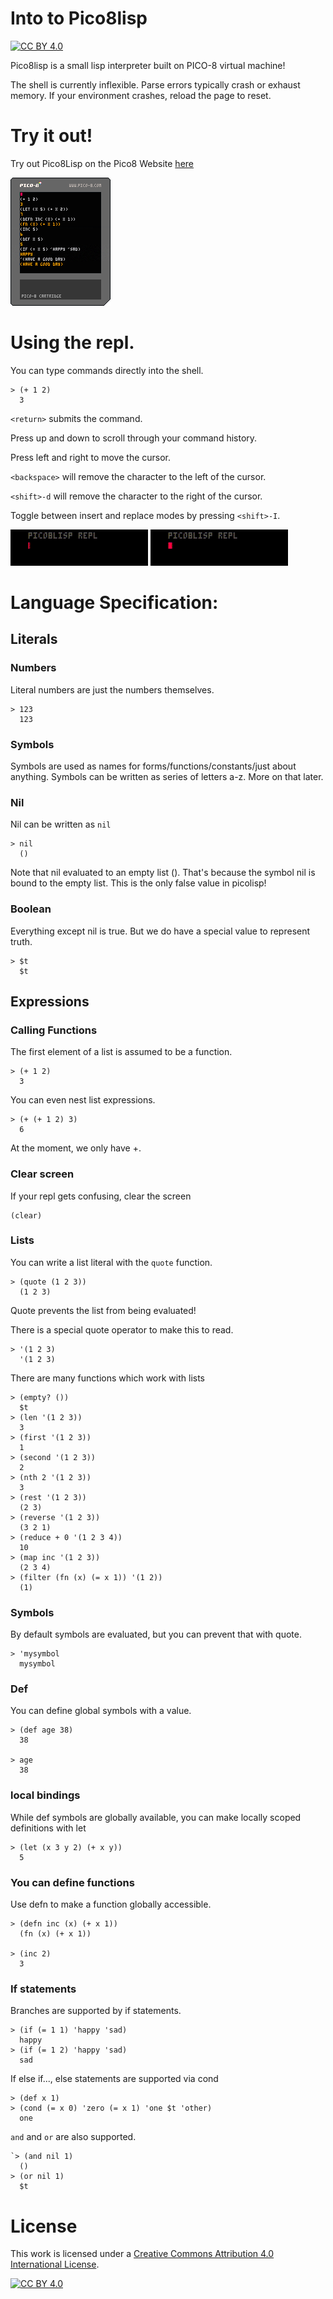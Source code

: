 # Into to Pico8lisp

[![CC BY 4.0][cc-by-shield]][cc-by]

Pico8lisp is a small lisp interpreter built on PICO-8 virtual machine!

The shell is currently inflexible. Parse errors typically crash or exhaust memory.
If your environment crashes, reload the page to reset.

# Try it out!

Try out Pico8Lisp on the Pico8 Website [here](https://www.lexaloffle.com/bbs/?pid=96658#p)

[![Pico8Lisp Cartrage](pico8lisp.p8.png)](https://www.lexaloffle.com/bbs/?pid=96658#p)

# Using the repl.

You can type commands directly into the shell.
```
> (+ 1 2)
  3
```

`<return>` submits the command.

Press up and down to scroll through your command history.

Press left and right to move the cursor.

`<backspace>` will remove the character to the left of the cursor.

`<shift>-d` will remove the character to the right of the cursor.

Toggle between insert and replace modes by pressing `<shift>-I`.

![Insert](insert.gif) ![Replace](replace.gif)

# Language Specification:

## Literals

### Numbers

Literal numbers are just the numbers themselves.

```
> 123
  123
```
### Symbols
Symbols are used as names for forms/functions/constants/just about anything. Symbols can be written as series of letters a-z. More on that later.

### Nil
Nil can be written as `nil`

```
> nil
  ()
```

Note that nil evaluated to an empty list (). That's because the symbol nil is bound to the empty list. This is the only false value in picolisp!

### Boolean

Everything except nil is true.
But we do have a special value to represent truth.

```
> $t
  $t
```

## Expressions

### Calling Functions

The first element of a list is assumed to be a function.

```
> (+ 1 2)
  3
```
You can even nest list expressions.

```
> (+ (+ 1 2) 3)
  6
```

At the moment, we only have +.

### Clear screen
If your repl gets confusing, clear the screen

```
(clear)
```

### Lists

You can write a list literal with the `quote` function.

```
> (quote (1 2 3))
  (1 2 3)
```

Quote prevents the list from being evaluated!

There is a special quote operator to make this to read.

```
> '(1 2 3)
  '(1 2 3)
```

There are many functions which work with lists
```
> (empty? ())
  $t
> (len '(1 2 3))
  3
> (first '(1 2 3))
  1
> (second '(1 2 3))
  2
> (nth 2 '(1 2 3))
  3
> (rest '(1 2 3))
  (2 3)
> (reverse '(1 2 3))
  (3 2 1)
> (reduce + 0 '(1 2 3 4))
  10
> (map inc '(1 2 3))
  (2 3 4)
> (filter (fn (x) (= x 1)) '(1 2))
  (1)
```
### Symbols

By default symbols are evaluated, but you can prevent that with quote.

```
> 'mysymbol
  mysymbol
```

### Def
You can define global symbols with a value.

```
> (def age 38)
  38

> age
  38
```

### local bindings
While def symbols are globally available, you can make locally scoped definitions with let

```
> (let (x 3 y 2) (+ x y))
  5
```

### You can define functions
Use defn to make a function globally accessible.

```
> (defn inc (x) (+ x 1))
  (fn (x) (+ x 1))

> (inc 2)
  3
```

### If statements
Branches are supported by if statements.

```
> (if (= 1 1) 'happy 'sad)
  happy
> (if (= 1 2) 'happy 'sad)
  sad
```

If else if..., else statements are supported via cond

```
> (def x 1)
> (cond (= x 0) 'zero (= x 1) 'one $t 'other)
  one
```

`and` and `or` are also supported.

```
`> (and nil 1)
  ()
> (or nil 1)
  $t
```

# License

This work is licensed under a
[Creative Commons Attribution 4.0 International License][cc-by].

[![CC BY 4.0][cc-by-image]][cc-by]

[cc-by]: http://creativecommons.org/licenses/by/4.0/
[cc-by-image]: https://i.creativecommons.org/l/by/4.0/88x31.png
[cc-by-shield]: https://img.shields.io/badge/License-CC%20BY%204.0-lightgrey.svg


